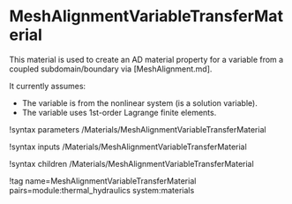 # MeshAlignmentVariableTransferMaterial

This material is used to create an AD material property for a variable from a
coupled subdomain/boundary via [MeshAlignment.md].

It currently assumes:

- The variable is from the nonlinear system (is a solution variable).
- The variable uses 1st-order Lagrange finite elements.

!syntax parameters /Materials/MeshAlignmentVariableTransferMaterial

!syntax inputs /Materials/MeshAlignmentVariableTransferMaterial

!syntax children /Materials/MeshAlignmentVariableTransferMaterial

!tag name=MeshAlignmentVariableTransferMaterial pairs=module:thermal_hydraulics system:materials
